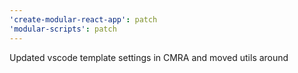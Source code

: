 ```yaml
---
'create-modular-react-app': patch
'modular-scripts': patch
---
```


Updated vscode template settings in CMRA and moved utils around
